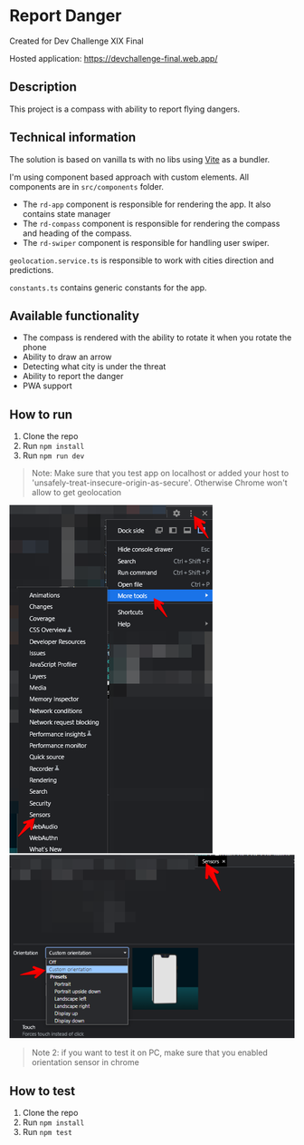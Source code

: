 # Report Danger
Created for Dev Challenge XIX Final

Hosted application: https://devchallenge-final.web.app/

## Description
This project is a compass with ability to report flying dangers.

## Technical information
The solution is based on vanilla ts with no libs using [Vite](https://vitejs.dev/) as a bundler.

I'm using component based approach with custom elements. All components are in `src/components` folder.
- The `rd-app` component is responsible for rendering the app. It also contains state manager
- The `rd-compass` component is responsible for rendering the compass and heading of the compass.
- The `rd-swiper` component is responsible for handling user swiper.

`geolocation.service.ts` is responsible to work with cities direction and predictions.

`constants.ts` contains generic constants for the app.

## Available functionality
- The compass is rendered with the ability to rotate it when you rotate the phone
- Ability to draw an arrow
- Detecting what city is under the threat
- Ability to report the danger
- PWA support

## How to run
1. Clone the repo
2. Run `npm install`
3. Run `npm run dev`
> Note: Make sure that you test app on localhost or added your host to 'unsafely-treat-insecure-origin-as-secure'. Otherwise Chrome won't allow to get 
> geolocation
<img src="./images/enable-sensor-1.png">
<img src="./images/enable-sensor-2.png">

> Note 2: if you want to test it on PC, make sure that you enabled orientation sensor in chrome 

## How to test
1. Clone the repo
2. Run `npm install`
3. Run `npm test`

